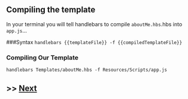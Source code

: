 ## Compiling the template

In your terminal you will tell handlebars to compile `aboutMe.hbs`.hbs into `app.js`...

###Syntax
`handlebars {{templateFile}} -f {{compiledTemplateFile}}`

### Compiling Our Template
`handlebars Templates/aboutMe.hbs -f Resources/Scripts/app.js`

## >> <a href="https://github.com/code-for-coffee/IntroductionToHandlebars/blob/master/2-Building_a_template/2_6.md">Next</a>

